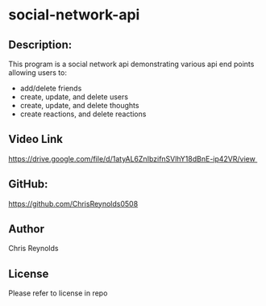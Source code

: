 # social-network-api

## Description:
This program is a social network api demonstrating various api end points allowing users to:
* add/delete friends
* create, update, and delete users
* create, update, and delete thoughts 
* create reactions, and delete reactions 

## Video Link 
https://drive.google.com/file/d/1atyAL6ZnIbzifnSVlhY18dBnE-ip42VR/view  

## GitHub: 
https://github.com/ChrisReynolds0508

## Author
Chris Reynolds

## License
Please refer to license in repo 


